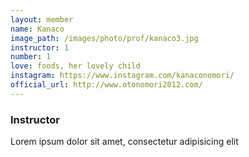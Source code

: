 ```yaml
---
layout: member
name: Kanaco
image_path: /images/photo/prof/kanaco3.jpg
instructor: 1
number: 1
love: foods, her lovely child
instagram: https://www.instagram.com/kanaconomori/
official_url: http://www.otonomori2012.com/
---
```

### Instructor

Lorem ipsum dolor sit amet, consectetur adipisicing elit
